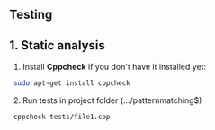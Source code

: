  ## Testing
 
 ## 1. Static analysis

1. Install **Cppcheck** if you don't have it installed yet:

```bash
 sudo apt-get install cppcheck
```

2. Run tests in project folder (.../patternmatching$)

```bash
 cppcheck tests/file1.cpp
```
